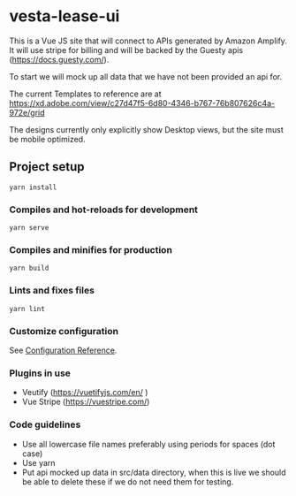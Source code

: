 # vesta-lease-ui

This is a Vue JS site that will connect to APIs generated by Amazon Amplify. It will use stripe for billing and will be backed by the Guesty apis (https://docs.guesty.com/).

To start we will mock up all data that we have not been provided an api for.

The current Templates to reference are at https://xd.adobe.com/view/c27d47f5-6d80-4346-b767-76b807626c4a-972e/grid

The designs currently only explicitly show Desktop views, but the site must be mobile optimized.

## Project setup

```
yarn install
```

### Compiles and hot-reloads for development

```
yarn serve
```

### Compiles and minifies for production

```
yarn build
```

### Lints and fixes files

```
yarn lint
```

### Customize configuration

See [Configuration Reference](https://cli.vuejs.org/config/).

### Plugins in use

- Veutify (https://vuetifyjs.com/en/ )
- Vue Stripe (https://vuestripe.com/)

### Code guidelines

- Use all lowercase file names preferably using periods for spaces (dot case)
- Use yarn
- Put api mocked up data in src/data directory, when this is live we should be able to delete these if we do not need them for testing.

